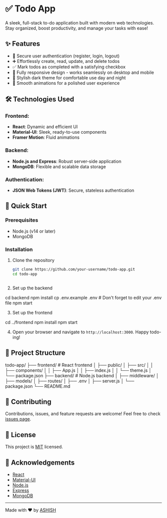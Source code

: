 # ✅ Todo App

A sleek, full-stack to-do application built with modern web technologies. Stay organized, boost productivity, and manage your tasks with ease!

## ✨ Features

- 🔐 Secure user authentication (register, login, logout)
- ➕ Effortlessly create, read, update, and delete todos
- ✅ Mark todos as completed with a satisfying checkbox
- 📱 Fully responsive design - works seamlessly on desktop and mobile
- 🌙 Stylish dark theme for comfortable use day and night
- 🚀 Smooth animations for a polished user experience

## 🛠️ Technologies Used

### Frontend:
- **React**: Dynamic and efficient UI
- **Material-UI**: Sleek, ready-to-use components
- **Framer Motion**: Fluid animations

### Backend:
- **Node.js and Express**: Robust server-side application
- **MongoDB**: Flexible and scalable data storage

### Authentication:
- **JSON Web Tokens (JWT)**: Secure, stateless authentication

## 🚀 Quick Start

### Prerequisites

- Node.js (v14 or later)
- MongoDB

### Installation

1. Clone the repository

   ```sh
   git clone https://github.com/your-username/todo-app.git
   cd todo-app



2. Set up the backend

cd backend
npm install
cp .env.example .env  # Don't forget to edit your .env file
npm start

3. Set up the frontend

cd ../frontend
npm install
npm start

4. Open your browser and navigate to `http://localhost:3000`. Happy todo-ing!

## 📁 Project Structure

todo-app/
├── frontend/        # React frontend
│   ├── public/
│   ├── src/
│   │   ├── components/
│   │   ├── App.js
│   │   ├── index.js
│   │   └── theme.js
│   └── package.json
├── backend/         # Node.js backend
│   ├── middleware/
│   ├── models/
│   ├── routes/
│   ├── .env
│   ├── server.js
│   └── package.json
└── README.md



## 🤝 Contributing

Contributions, issues, and feature requests are welcome! Feel free to check [issues page](https://github.com/your-username/todo-app/issues).

## 📝 License

This project is [MIT](https://choosealicense.com/licenses/mit/) licensed.

## 👏 Acknowledgements

- [React](https://reactjs.org/)
- [Material-UI](https://material-ui.com/)
- [Node.js](https://nodejs.org/)
- [Express](https://expressjs.com/)
- [MongoDB](https://www.mongodb.com/)

---

Made with ❤️ by [ASHISH](https://github.com/ASHGEEKZ)
